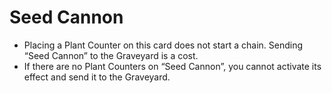 # Seed Cannon

*   Placing a Plant Counter on this card does not start a chain. Sending “Seed Cannon” to the Graveyard is a cost.
*   If there are no Plant Counters on “Seed Cannon”, you cannot activate its effect and send it to the Graveyard.
